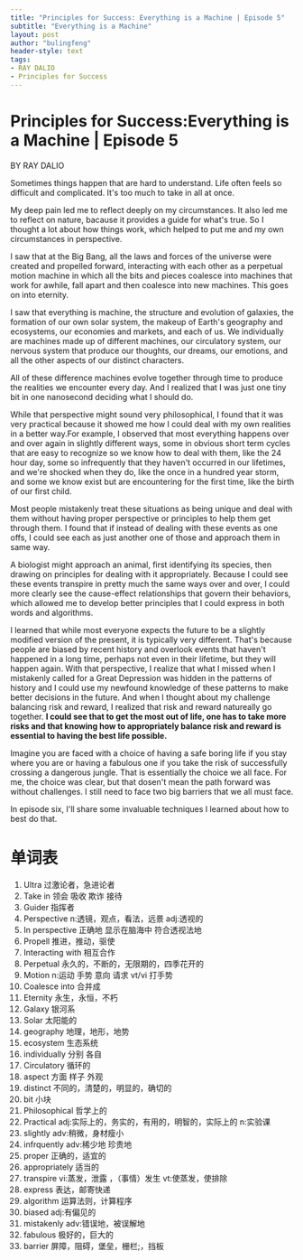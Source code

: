 ```yaml
---
title: "Principles for Success: Everything is a Machine | Episode 5"
subtitle: "Everything is a Machine"
layout: post
author: "bulingfeng"
header-style: text
tags:
- RAY DALIO
- Principles for Success
---
```


# Principles for Success:Everything is a Machine | Episode 5

BY RAY DALIO

Sometimes things happen that are hard to understand. Life often feels so difficult and complicated. It's too much to take in all at once.

My deep pain led me to reflect deeply on my circumstances. It also led me to reflect on nature, bacause it provides a guide for what's true. So I thought a lot about how things work, which helped to put me and my own circumstances in perspective.

I saw that at the Big Bang, all the laws and forces of the universe were created and propelled forward, interacting with each other as a perpetual motion machine in which all the bits and pieces coalesce into machines that work for awhile, fall apart and then coalesce into new machines. This goes on into eternity.

I saw that everything is machine, the structure and evolution of galaxies, the formation of our own solar system, the makeup of Earth's geography and ecosystems, our economies and markets, and each of us. We individually are machines made up of different machines, our circulatory system, our nervous system that produce our thoughts, our dreams, our emotions, and all the other aspects of our distinct characters.

All of these difference machines evolve together through time to produce the realities we encounter every day. And I realized that I was just one tiny bit in one nanosecond deciding what I should do.

While that perspective might sound very philosophical, I found that it was very practical because it showed me how I could deal with my own realities in a better way.For example, I observed that most everything happens over and over again in slightly different ways, some in obvious short term cycles that are easy to recognize so we know how to deal with them, like the 24 hour day, some so infrequently that they haven't occurred in our lifetimes, and we're shocked when they do, like the once in a hundred year storm, and some we know exist but are encountering for the first time, like the birth of our first child.

Most people mistakenly treat these situations as being unique and deal with them without having proper perspective or principles to help them get through them. I found that if instead of dealing with these events as one offs, I could see each as just another one of those and approach them in same way.

A biologist might approach an animal, first identifying its species, then drawing on principles for dealing with it appropriately. Because I could see these events transpire in pretty much the same ways over and over, I could more clearly see the cause-effect relationships that govern their behaviors, which allowed me to develop better principles that I could express in both words and algorithms.

I learned that while most everyone expects the future to be a slightly modified version of the present, it is typically very different. That's because people are biased by recent history and overlook events that haven't happened in a long time, perhaps not even in their lifetime, but they will happen again. With that perspective, I realize that what I missed when I mistakenly called for a Great Depression was hidden in the patterns of history and I could use my newfound knowledge of these patterns to make better decisions in the future. And when I thought about my challenge balancing risk and reward, I realized that risk and reward natureally go together. **I could see that to get the most out of life, one has to take more risks and that knowing how to appropriately balance risk and reward is essential to having the best life possible.**

Imagine you are faced with a choice of having a safe boring life if you stay where you are or having a fabulous one if you take the risk of successfully crossing a dangerous jungle. That is essentially the choice we all face. For me, the choice was clear, but that dosen't mean the path forward was without challenges. I still need to face two big barriers that we all must face.

In episode six, I'll share some invaluable techniques I learned about how to best do that.

# 单词表

1. Ultra 过激论者，急进论者
2. Take in 领会 吸收 欺诈 接待
3. Guider 指挥者
4. Perspective n:透镜，观点，看法，远景 adj:透视的
5. In perspective 正确地 显示在脑海中 符合透视法地
6. Propell 推进，推动，驱使
7. Interacting with 相互合作
8. Perpetual 永久的，不断的，无限期的，四季花开的
8. Motion n:运动 手势 意向 请求 vt/vi 打手势
8. Coalesce into 合并成
8. Eternity 永生，永恒，不朽
8. Galaxy 银河系
8. Solar 太阳能的
8. geography 地理，地形，地势
8. ecosystem 生态系统
8. individually 分别 各自
8. Circulatory 循环的
8. aspect 方面 样子 外观
8. distinct 不同的，清楚的，明显的，确切的
8. bit 小块
8. Philosophical 哲学上的
8. Practical adj:实际上的，务实的，有用的，明智的，实际上的 n:实验课
8. slightly adv:稍微，身材瘦小
8. infrquently adv:稀少地 珍贵地
8. proper 正确的，适宜的
8. appropriately 适当的
8. transpire vi:蒸发，泄露 ，（事情）发生 vt:使蒸发，使排除
8. express 表达，邮寄快递
8. algorithm 运算法则，计算程序
8. biased adj:有偏见的
8. mistakenly adv:错误地，被误解地
8. fabulous 极好的，巨大的
8. barrier 屏障，阻碍，堡垒，栅栏;，挡板